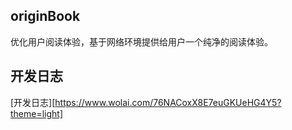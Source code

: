 ## originBook

优化用户阅读体验，基于网络环境提供给用户一个纯净的阅读体验。

## 开发日志

[开发日志][https://www.wolai.com/76NACoxX8E7euGKUeHG4Y5?theme=light]